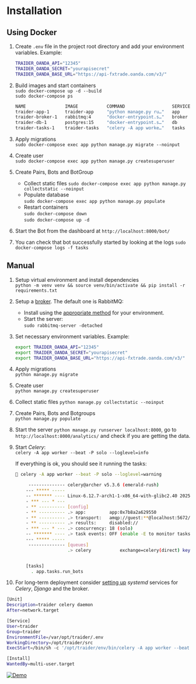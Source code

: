 # Installation

## Using Docker

1. Create `.env` file in the project root directory and add your environment variables. Example:

    ~~~bash
    TRAIDER_OANDA_API="12345"
    TRAIDER_OANDA_SECRET="yourapisecret"
    TRAIDER_OANDA_BASE_URL="https://api-fxtrade.oanda.com/v3/"
    ~~~

2. Build images and start containers  
    `sudo docker-compose up -d --build`  
    `sudo docker-compose ps`

    ~~~bash
    NAME               IMAGE           COMMAND                  SERVICE   CREATED          STATUS          PORTS
    traider-app-1      traider-app     "python manage.py ru…"   app       35 minutes ago   Up 35 minutes   0.0.0.0:8000->8000/tcp, :::8000->8000/tcp
    traider-broker-1   rabbitmq:4      "docker-entrypoint.s…"   broker    35 minutes ago   Up 35 minutes   4369/tcp, 5671-5672/tcp, 15691-15692/tcp, 25672/tcp
    traider-db-1       postgres:15     "docker-entrypoint.s…"   db        35 minutes ago   Up 35 minutes   5432/tcp
    traider-tasks-1    traider-tasks   "celery -A app worke…"   tasks     35 minutes ago   Up 35 minutes   8000/tcp
    ~~~

3. Apply migrations  
    `sudo docker-compose exec app python manage.py migrate --noinput`

4. Create user  
    `sudo docker-compose exec app python manage.py createsuperuser`

5. Create Pairs, Bots and BotGroup
    - Collect static files
       `sudo docker-compose exec app python manage.py collectstatic --noinput`
    - Populate database  
       `sudo docker-compose exec app python manage.py populate`
    - Restart containers  
       `sudo docker-compose down`  
       `sudo docker-compose up -d`

6. Start the Bot from the dashboard at `http://localhost:8000/bot/`
7. You can check that bot successfully started by looking at the logs `sudo docker-compose logs -f tasks`

## Manual

1. Setup virtual environment and install dependencies  
    `python -m venv venv && source venv/bin/activate && pip install -r requirements.txt`
2. Setup a [broker](https://docs.celeryq.dev/en/stable/getting-started/backends-and-brokers/index.html). The default one is RabbitMQ:
    - Install using the [appropriate method](https://www.rabbitmq.com/docs/download) for your environment.
    - Start the server:  
        `sudo rabbitmq-server -detached`
3. Set necessary environment variables. Example:

    ~~~bash
    export TRAIDER_OANDA_API="12345"
    export TRAIDER_OANDA_SECRET="yourapisecret"
    export TRAIDER_OANDA_BASE_URL="https://api-fxtrade.oanda.com/v3/"
    ~~~

4. Apply migrations  
    `python manage.py migrate`

4. Create user  
    `python manage.py createsuperuser`

5. Collect static files
    `python manage.py collectstatic --noinput`

6. Create Pairs, Bots and Botgroups  
    `python manage.py populate`

7. Start the server `python manage.py runserver localhost:8000`, go to `http://localhost:8000/analytics/` and check if you are getting the data. 

8. Start _Celery_:  
    `celery -A app worker --beat -P solo --loglevel=info`  

    If everything is ok, you should see it running the tasks:

    ~~~bash
     celery -A app worker --beat -P solo --loglevel=warning

         -------------- celery@archer v5.3.6 (emerald-rush)
        --- ***** -----
        -- ******* ---- Linux-6.12.7-arch1-1-x86_64-with-glibc2.40 2025-01-07 16:27:05
        - *** --- * ---
        - ** ---------- [config]
        - ** ---------- .> app:         app:0x7b8a2a629550
        - ** ---------- .> transport:   amqp://guest:**@localhost:5672//
        - ** ---------- .> results:     disabled://
        - *** --- * --- .> concurrency: 18 (solo)
        -- ******* ---- .> task events: OFF (enable -E to monitor tasks in this worker)
        --- ***** -----
         -------------- [queues]
                        .> celery           exchange=celery(direct) key=celery


        [tasks]
          . app.tasks.run_bots
    ~~~

9. For long-term deployment consider [setting up](https://wiki.archlinux.org/title/Systemd) _systemd_ services for _Celery_, _Django_ and the broker.

~~~bash
[Unit]
Description=traider celery daemon
After=network.target

[Service]
User=traider
Group=traider
EnvironmentFile=/var/opt/traider/.env
WorkingDirectory=/opt/traider/src
ExecStart=/bin/sh -c '/opt/traider/env/bin/celery -A app worker --beat -P solo --loglevel=warning --logfile=/var/log/kucoin/celery.log'

[Install]
WantedBy=multi-user.target
~~~

[![Demo](https://img.youtube.com/vi/Xm2UHNYUeLg/0.jpg)](https://www.youtube.com/watch?v=Xm2UHNYUeLg)
